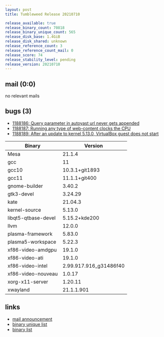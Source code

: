 ```yaml
---
layout: post
title: Tumbleweed Release 20210710

release_available: true
release_binary_count: 70818
release_binary_unique_count: 565
release_disk_base: 1.4GiB
release_disk_shared: unknown
release_reference_count: 3
release_reference_count_mail: 0
release_score: 74
release_stability_level: pending
release_version: 20210710
---
```


## mail (0:0)

no relevant mails

## bugs (3)

<!--more-->

- [1188186: Query parameter in autoyast url never gets appended](https://bugzilla.opensuse.org/show_bug.cgi?id=1188186)
- [1188187: Running any type of web-content clocks the CPU](https://bugzilla.opensuse.org/show_bug.cgi?id=1188187)
- [1188189: After an update to kernel 5.13.0, VirtualBox guest does not start](https://bugzilla.opensuse.org/show_bug.cgi?id=1188189)

Binary | Version
--- | ---
Mesa | 21.1.4
gcc | 11
gcc10 | 10.3.1+git1893
gcc11 | 11.1.1+git400
gnome-builder | 3.40.2
gtk3-devel | 3.24.29
kate | 21.04.3
kernel-source | 5.13.0
libqt5-qtbase-devel | 5.15.2+kde200
llvm | 12.0.0
plasma-framework | 5.83.0
plasma5-workspace | 5.22.3
xf86-video-amdgpu | 19.1.0
xf86-video-ati | 19.1.0
xf86-video-intel | 2.99.917.916_g31486f40
xf86-video-nouveau | 1.0.17
xorg-x11-server | 1.20.11
xwayland | 21.1.1.901

## links

- [mail announcement](https://lists.opensuse.org/archives/list/factory@lists.opensuse.org/thread/GWT7HQXV3ZQD74TBHXZWNZDGHCCLKTI3)
- [binary unique list](http://download.opensuse.org/history/20210710/rpm.unique.list)
- [binary list](http://download.opensuse.org/history/20210710/rpm.list)
